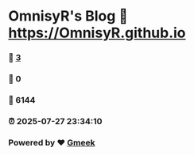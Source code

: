 # OmnisyR's Blog :link: https://OmnisyR.github.io 
### :page_facing_up: [3](https://OmnisyR.github.io/tag.html) 
### :speech_balloon: 0 
### :hibiscus: 6144 
### :alarm_clock: 2025-07-27 23:34:10 
### Powered by :heart: [Gmeek](https://github.com/Meekdai/Gmeek)
